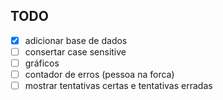 ## TODO
- [X] adicionar base de dados
- [ ] consertar case sensitive
- [ ] gráficos
- [ ] contador de erros (pessoa na forca)
- [ ] mostrar tentativas certas e tentativas erradas
